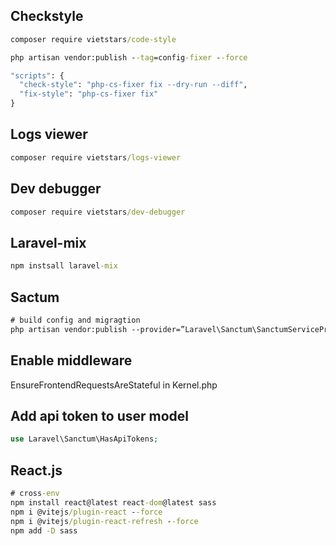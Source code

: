 ## Checkstyle
```cmd
composer require vietstars/code-style

php artisan vendor:publish --tag=config-fixer --force

"scripts": {
  "check-style": "php-cs-fixer fix --dry-run --diff",
  "fix-style": "php-cs-fixer fix"
}
```

## Logs viewer
```cmd
composer require vietstars/logs-viewer
```

## Dev debugger
```cmd
composer require vietstars/dev-debugger
```

## Laravel-mix
```cmd
npm instsall laravel-mix
```

## Sactum
```cmd
# build config and migragtion
php artisan vendor:publish --provider=”Laravel\Sanctum\SanctumServiceProvider”
```
## Enable middleware
EnsureFrontendRequestsAreStateful in Kernel.php

## Add api token to user model
```php
use Laravel\Sanctum\HasApiTokens; 
```

## React.js
```cmd
# cross-env
npm install react@latest react-dom@latest sass
npm i @vitejs/plugin-react --force
npm i @vitejs/plugin-react-refresh --force
npm add -D sass
```
